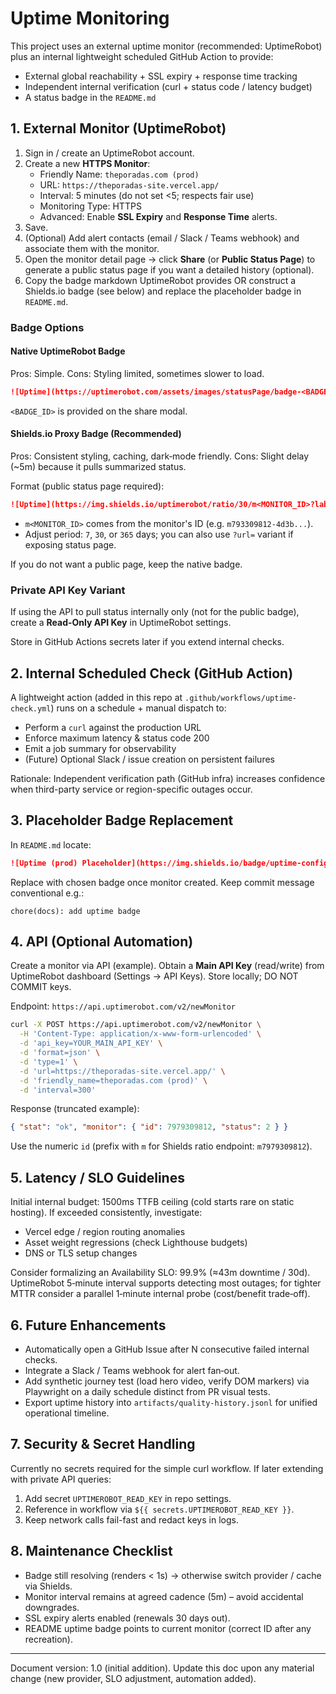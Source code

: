 # Uptime Monitoring

This project uses an external uptime monitor (recommended: UptimeRobot) plus an internal lightweight scheduled GitHub Action to provide:

- External global reachability + SSL expiry + response time tracking
- Independent internal verification (curl + status code / latency budget)
- A status badge in the `README.md`

## 1. External Monitor (UptimeRobot)

1. Sign in / create an UptimeRobot account.
2. Create a new **HTTPS Monitor**:
   - Friendly Name: `theporadas.com (prod)`
   - URL: `https://theporadas-site.vercel.app/`
   - Interval: 5 minutes (do not set <5; respects fair use)
   - Monitoring Type: HTTPS
   - Advanced: Enable **SSL Expiry** and **Response Time** alerts.
3. Save.
4. (Optional) Add alert contacts (email / Slack / Teams webhook) and associate them with the monitor.
5. Open the monitor detail page → click **Share** (or **Public Status Page**)
   to generate a public status page if you want a detailed history (optional).
6. Copy the badge markdown UptimeRobot provides OR construct a Shields.io badge (see below) and replace the placeholder badge in `README.md`.

### Badge Options

#### Native UptimeRobot Badge

Pros: Simple.
Cons: Styling limited, sometimes slower to load.

```md
![Uptime](https://uptimerobot.com/assets/images/statusPage/badge-<BADGE_ID>.svg)
```

`<BADGE_ID>` is provided on the share modal.

#### Shields.io Proxy Badge (Recommended)

Pros: Consistent styling, caching, dark‑mode friendly.
Cons: Slight delay (~5m) because it pulls summarized status.

Format (public status page required):

```md
![Uptime](https://img.shields.io/uptimerobot/ratio/30/m<MONITOR_ID>?label=uptime)
```

- `m<MONITOR_ID>` comes from the monitor's ID (e.g. `m793309812-4d3b...`).
- Adjust period: `7`, `30`, or `365` days; you can also use `?url=` variant if exposing status page.

If you do not want a public page, keep the native badge.

### Private API Key Variant

If using the API to pull status internally only (not for the public badge), create a **Read-Only API Key** in UptimeRobot settings.

Store in GitHub Actions secrets later if you extend internal checks.

## 2. Internal Scheduled Check (GitHub Action)

A lightweight action (added in this repo at `.github/workflows/uptime-check.yml`) runs on a schedule + manual dispatch to:

- Perform a `curl` against the production URL
- Enforce maximum latency & status code 200
- Emit a job summary for observability
- (Future) Optional Slack / issue creation on persistent failures

Rationale: Independent verification path (GitHub infra) increases confidence when third-party service or region-specific outages occur.

## 3. Placeholder Badge Replacement

In `README.md` locate:

```md
![Uptime (prod) Placeholder](https://img.shields.io/badge/uptime-configuring-lightgrey)
```

Replace with chosen badge once monitor created. Keep commit message conventional e.g.:

```text
chore(docs): add uptime badge
```

## 4. API (Optional Automation)

Create a monitor via API (example). Obtain a **Main API Key** (read/write) from
UptimeRobot dashboard (Settings → API Keys). Store locally; DO NOT COMMIT keys.

Endpoint: `https://api.uptimerobot.com/v2/newMonitor`

```bash
curl -X POST https://api.uptimerobot.com/v2/newMonitor \
  -H 'Content-Type: application/x-www-form-urlencoded' \
  -d 'api_key=YOUR_MAIN_API_KEY' \
  -d 'format=json' \
  -d 'type=1' \
  -d 'url=https://theporadas-site.vercel.app/' \
  -d 'friendly_name=theporadas.com (prod)' \
  -d 'interval=300'
```

Response (truncated example):

```json
{ "stat": "ok", "monitor": { "id": 7979309812, "status": 2 } }
```

Use the numeric `id` (prefix with `m` for Shields ratio endpoint: `m7979309812`).

## 5. Latency / SLO Guidelines

Initial internal budget: 1500ms TTFB ceiling (cold starts rare on static hosting). If exceeded consistently, investigate:

- Vercel edge / region routing anomalies
- Asset weight regressions (check Lighthouse budgets)
- DNS or TLS setup changes

Consider formalizing an Availability SLO: 99.9% (≈43m downtime / 30d).
UptimeRobot 5‑minute interval supports detecting most outages; for tighter MTTR
consider a parallel 1‑minute internal probe (cost/benefit trade‑off).

## 6. Future Enhancements

- Automatically open a GitHub Issue after N consecutive failed internal checks.
- Integrate a Slack / Teams webhook for alert fan‑out.
- Add synthetic journey test (load hero video, verify DOM markers) via Playwright on a daily schedule distinct from PR visual tests.
- Export uptime history into `artifacts/quality-history.jsonl` for unified operational timeline.

## 7. Security & Secret Handling

Currently no secrets required for the simple curl workflow. If later extending with private API queries:

1. Add secret `UPTIMEROBOT_READ_KEY` in repo settings.
2. Reference in workflow via `${{ secrets.UPTIMEROBOT_READ_KEY }}`.
3. Keep network calls fail-fast and redact keys in logs.

## 8. Maintenance Checklist

- Badge still resolving (renders < 1s) → otherwise switch provider / cache via Shields.
- Monitor interval remains at agreed cadence (5m) – avoid accidental downgrades.
- SSL expiry alerts enabled (renewals 30 days out).
- README uptime badge points to current monitor (correct ID after any recreation).

---

Document version: 1.0 (initial addition). Update this doc upon any material change (new provider, SLO adjustment, automation added).

